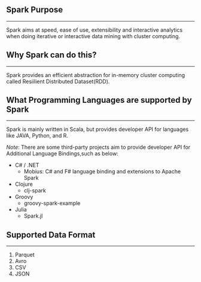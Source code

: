 ## Spark Purpose

---

Spark aims at speed, ease of use, extensibility and interactive analytics when doing iterative or interactive data mining with cluster computing.

## Why Spark can do this?

---

Spark provides an efficient abstraction for in-memory cluster computing called Resiilient Distributed Dataset(RDD).

## What Programming Languages are supported by Spark

---
Spark is mainly written in Scala, but provides developer API for languages like JAVA, Python, and R.

_Note_: There are some third-party projects aim to provide developer API for Additional Language Bindings,such as below:

- C# / .NET
  - Mobius: C# and F# language binding and extensions to Apache Spark
- Clojure
  - clj-spark
- Groovy
  - groovy-spark-example
- Julia
  - Spark.jl

## Supported Data Format

---

1. Parquet
2. Avro
3. CSV
4. JSON
